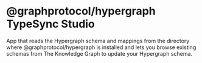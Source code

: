 # @graphprotocol/hypergraph TypeSync Studio

App that reads the Hypergraph schema and mappings from the directory where @graphprotocol/hypergraph is installed and lets you browse existing schemas from The Knowledge Graph to update your Hypergraph schema.